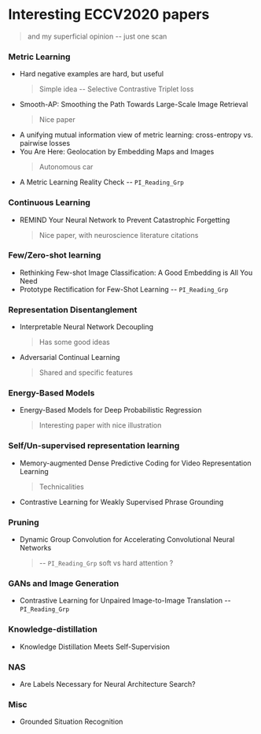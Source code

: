 # Interesting ECCV2020 papers
> and my superficial opinion -- just one scan


### Metric Learning
* Hard negative examples are hard, but useful
	> Simple idea -- Selective Contrastive Triplet loss 
* Smooth-AP: Smoothing the Path Towards Large-Scale Image Retrieval 
	> Nice paper
* A unifying mutual information view of metric learning: cross-entropy vs. pairwise losses	
* You Are Here: Geolocation by Embedding Maps and Images
	> Autonomous car
* A Metric Learning Reality Check -- `PI_Reading_Grp`


### Continuous Learning
* REMIND Your Neural Network to Prevent Catastrophic Forgetting 
	> Nice paper, with neuroscience literature citations

### Few/Zero-shot learning
* Rethinking Few-shot Image Classification: A Good Embedding is All You Need
* Prototype Rectification for Few-Shot Learning -- `PI_Reading_Grp`

### Representation Disentanglement
* Interpretable Neural Network Decoupling
	> Has some good ideas
* Adversarial Continual Learning
	> Shared and specific features

### Energy-Based Models
* Energy-Based Models for Deep Probabilistic Regression
	> Interesting paper with nice illustration
	
### Self/Un-supervised representation learning
* Memory-augmented Dense Predictive Coding for Video Representation Learning 
	> Technicalities
* Contrastive Learning for Weakly Supervised Phrase Grounding 

### Pruning
* Dynamic Group Convolution for Accelerating Convolutional Neural Networks
	> -- `PI_Reading_Grp` soft vs hard attention ?

### GANs and Image Generation
* Contrastive Learning for Unpaired Image-to-Image Translation -- `PI_Reading_Grp`

### Knowledge-distillation
* Knowledge Distillation Meets Self-Supervision 

### NAS
* Are Labels Necessary for Neural Architecture Search?

### Misc
* Grounded Situation Recognition